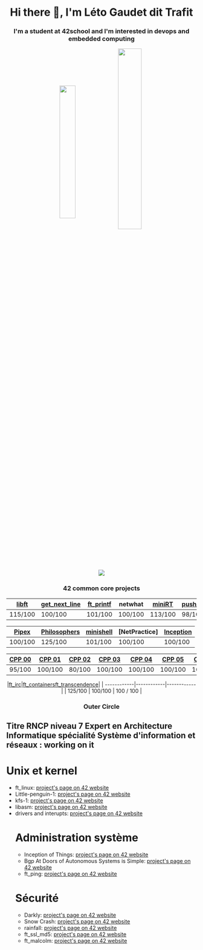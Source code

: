 <h1 align="center">Hi there 👋, I'm Léto Gaudet dit Trafit</h1>
<h3 align="center">I'm a student at 42school and I'm interested in devops and embedded computing</h3>

<p align="center"><img align="center" src="https://github-readme-stats.vercel.app/api/top-langs?username=LetoGdT&show_icons=true&locale=en&layout=compact" alt="" height="30%" width="29%"/>&nbsp;<img align="center" src="https://github-readme-stats.vercel.app/api?username=LetoGdT&show_icons=true&locale=en" alt="" height="35%" width="35%" /></p>

<p align="center"><img align="center" src="https://badge42.vercel.app/api/v2/cl1p78ilq003509ldje8uuiac/stats?cursusId=21&coalitionId=50"/></p>
<div align='center'>
  <h3>42 common core projects</h3>
  
|[libft](https://github.com/LetoGdT/libft) | [get_next_line](https://github.com/LetoGdT/get_next_line) | [ft_printf](https://github.com/LetoGdT/ft_printf) | netwhat | [miniRT](https://github.com/LetoGdT/miniRT)| [push_swap](https://github.com/LetoGdT/push_swap)|
|-----------|-----------|-----------|-----------|-----------|-----------|
|  115/100  |  100/100  |  101/100  |  100/100  |  113/100  |  98/100  |
  
|[Pipex](https://github.com/LetoGdT/pipex) | [Philosophers](https://github.com/LetoGdT/philo) | [minishell](https://github.com/LetoGdT/minishell) | [NetPractice] | [Inception](https://github.com/LetoGdT/ft_inception)|
|-----------|-----------|-----------|-----------|-----------|
|  100/100  |  125/100  |  101/100  |  100/100   |  100/100  |

| [CPP 00](https://github.com/aleyra/CPP-Module-00) | [CPP 01](https://github.com/aleyra/CPP-Module-01) | [CPP 02](https://github.com/aleyra/CPP-Module-02) | [CPP 03](https://github.com/aleyra/CPP-Module-03) | [CPP 04](https://github.com/aleyra/CPP-Module-04) | [CPP 05](https://github.com/aleyra/CPP-Module-05) | [CPP 06](https://github.com/aleyra/CPP-Module-06) | [CPP 07](https://github.com/aleyra/CPP-Module-07) | [CPP 08](https://github.com/aleyra/CPP-Module-08) | 
|-------- | ------- | ------- | ------- | ------- | ------- | ------- | ------- | ------- |
| 95/100 | 100/100 | 80/100 | 100/100 | 100/100 | 100/100 | 100/100 | 100/100 | 100/100 |
  
|[ft_irc](https://github.com/Chaosum/ft_irc)|[ft_containers](https://github.com/LetoGdT/containers)[ft_transcendence](https://github.com/LetoGdT/transcendence)|
| ------------|------------|------------|
| 125/100 | 100/100 | 100 / 100 |

</div>
<div>
  <h3 align="center">Outer Circle</h3>
  <h2>Titre RNCP niveau 7 Expert en Architecture Informatique spécialité Système d'information et réseaux : working on it</h2>
    <h1>Unix et kernel</h1>
    <ul>
      <li>ft_linux: <a href="https://projects.intra.42.fr/projects/42cursus-ft_linux">project's page on 42 website</a></li>
      <li>Little-penguin-1: <a href="https://projects.intra.42.fr/projects/42cursus-little-penguin-1">project's page on 42 website</a></li>
      <li>kfs-1: <a href="https://projects.intra.42.fr/projects/42cursus-kfs-1">project's page on 42 website</a></li>
      <li>libasm: <a href="https://projects.intra.42.fr/projects/libasm">project's page on 42 website</a></li>
      <li>drivers and interupts: <a href="https://projects.intra.42.fr/projects/42cursus-drivers-and-interrupts">project's page on 42 website</a></li]
    </ul>
    <h1>Administration système</h1>
    <ul>
      <li>Inception of Things: <a href="https://projects.intra.42.fr/projects/inception-of-things">project's page on 42 website</a></li>
      <li>Bgp At Doors of Autonomous Systems is Simple: <a href="https://projects.intra.42.fr/projects/bgp-at-doors-of-autonomous-systems-is-simple">project's page on 42 website</a></li>
      <li>ft_ping: <a href="https://projects.intra.42.fr/projects/42cursus-ft_ping">project's page on 42 website</a></li>
    </ul>
    <h1>Sécurité</h1>
    <ul>
      <li>Darkly: <a href="https://projects.intra.42.fr/projects/42cursus-darkly">project's page on 42 website</a></li>
      <li>Snow Crash: <a href="https://projects.intra.42.fr/projects/42cursus-snow-crash">project's page on 42 website</a></li>
      <li>rainfall: <a href="https://projects.intra.42.fr/projects/42cursus-rainfall">project's page on 42 website</a></li>
      <li>ft_ssl_md5: <a href="https://projects.intra.42.fr/projects/42cursus-ft_ssl_md5">project's page on 42 website</a></li>
      <li>ft_malcolm: <a href="https://projects.intra.42.fr/projects/ft_malcolm">project's page on 42 website</a></li>
    </ul>
  </div>
</div>
<!--

Here are some ideas to get you started:

- 🔭 I’m currently working on ...
- 🌱 I’m currently learning ...
- 👯 I’m looking to collaborate on ...
- 🤔 I’m looking for help with ...
- 💬 Ask me about ...
- 📫 How to reach me: ...
- 😄 Pronouns: ...
- ⚡ Fun fact: ...
-->
